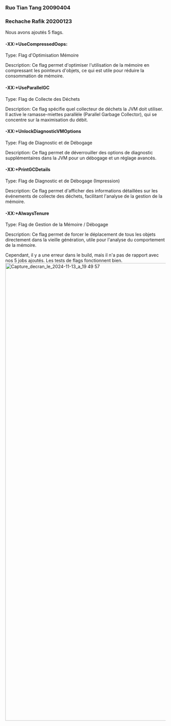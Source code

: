 ### Ruo Tian Tang 20090404
### Rechache Rafik 20200123

Nous avons ajoutés 5 flags.

#### -XX:+UseCompressedOops:

Type: Flag d'Optimisation Mémoire

Description: Ce flag permet d'optimiser l'utilisation de la mémoire en compressant les pointeurs d'objets, ce qui est utile pour réduire la consommation de mémoire.

#### -XX:+UseParallelGC

Type:  Flag de Collecte des Déchets

Description: Ce flag spécifie quel collecteur de déchets la JVM doit utiliser. Il active le ramasse-miettes parallèle (Parallel Garbage Collector), qui se concentre sur la maximisation du débit.

#### -XX:+UnlockDiagnosticVMOptions

Type: Flag de Diagnostic et de Débogage

Description: Ce flag permet de déverrouiller des options de diagnostic supplémentaires dans la JVM pour un débogage et un réglage avancés.

#### -XX:+PrintGCDetails

Type: Flag de Diagnostic et de Débogage (Impression)

Description: Ce flag permet d'afficher des informations détaillées sur les événements de collecte des déchets, facilitant l'analyse de la gestion de la mémoire.

#### -XX:+AlwaysTenure

Type: Flag de Gestion de la Mémoire / Débogage

Description:  Ce flag permet de forcer le déplacement de tous les objets directement dans la vieille génération, utile pour l'analyse du comportement de la mémoire.


Cependant, il y a une erreur dans le build, mais il n'a pas de rapport avec nos 5 jobs ajoutés. Les tests de flags fonctionnent bien.
<img width="1438" alt="Capture_decran_le_2024-11-13_a_19 49 57" src="https://github.com/user-attachments/assets/537631fa-9620-4d13-b9a9-615f66f1cc99">
